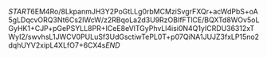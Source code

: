 $START$6EM4Ro/8LkpanmJH3Y2PoGtLLg0rbMCMziSvgrFXQr+acWdPbS+oA5gLDqcvORQ3Nt6Cs2IWcW/z2RBqoLa2d3U9RzOBIfFTlCE/BQXTd8WOv5oLGyHK1+CJP+pGePSYLL8PR+ICeE8eVlTGyPhvLl4isi0N4Q1yICRDU36312xTWyI2/swvhsL1JWCV0PULuSf3UdGsctiwTePL0T+p07QiNA1JUJZ3fxLP15no2dqhUYV2xipL4XLfO7+6CX4s$END$